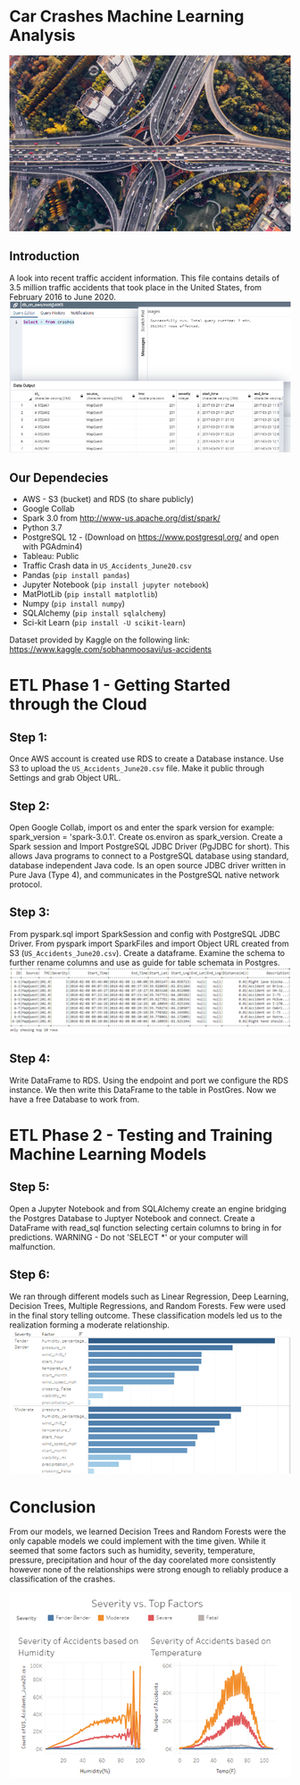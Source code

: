 # Car Crashes Machine Learning Analysis

![](html/static/img/skyview_highway.jpg)

## Introduction

A look into recent traffic accident information. This file contains details of 3.5 million traffic accidents that took place in the United States, from February 2016 to June 2020.\
![](html/static/img/database.png)

## Our Dependecies

- AWS - S3 (bucket) and RDS (to share publicly)
- Google Collab
- Spark 3.0 from http://www-us.apache.org/dist/spark/
- Python 3.7
- PostgreSQL 12 - (Download on https://www.postgresql.org/ and open with PGAdmin4)
- Tableau: Public
- Traffic Crash data in `US_Accidents_June20.csv`
- Pandas (`pip install pandas`)
- Jupyter Notebook (`pip install jupyter notebook`)
- MatPlotLib (`pip install matplotlib`)
- Numpy (`pip install numpy`)
- SQLAlchemy (`pip install sqlalchemy`)
- Sci-kit Learn (`pip install -U scikit-learn`)

Dataset provided by Kaggle on the following link:
https://www.kaggle.com/sobhanmoosavi/us-accidents

# ETL Phase 1 - Getting Started through the Cloud

## Step 1:

Once AWS account is created use RDS to create a Database instance. Use S3 to upload the `US_Accidents_June20.csv` file. Make it public through Settings and grab Object URL.

## Step 2:

Open Google Collab, import os and enter the spark version for example: spark_version = 'spark-3.0.1'. Create os.environ as spark_version. Create a Spark session and Import PostgreSQL JDBC Driver (PgJDBC for short). This allows Java programs to connect to a PostgreSQL database using standard, database independent Java code. Is an open source JDBC driver written in Pure Java (Type 4), and communicates in the PostgreSQL native network protocol.

## Step 3:

From pyspark.sql import SparkSession and config with PostgreSQL JDBC Driver. From pyspark import SparkFiles and import Object URL created from S3 (`US_Accidents_June20.csv`). Create a dataframe. Examine the schema to further rename columns and use as guide for table schemata in Postgres.\
![](html/static/img/dataframe.png)

## Step 4:

Write DataFrame to RDS. Using the endpoint and port we configure the RDS instance. We then write this DataFrame to the table in PostGres. Now we have a free Database to work from.

# ETL Phase 2 - Testing and Training Machine Learning Models

## Step 5:

Open a Jupyter Notebook and from SQLAlchemy create an engine bridging the Postgres Database to Juptyer Notebook and connect. Create a DataFrame with read_sql function selecting certain columns to bring in for predictions. WARNING - Do not 'SELECT \*' or your computer will malfunction.

## Step 6:

We ran through different models such as Linear Regression, Deep Learning, Decision Trees, Multiple Regressions, and Random Forests. Few were used in the final story telling outcome. These classification models led us to the realization forming a moderate relationship.
![](html/static/img/decisiontree.png)

# Conclusion

From our models, we learned Decision Trees and Random Forests were the only capable models we could implement with the time given. While it seemed that some factors such as humidity, severity, temperature, pressure, precipitation and hour of the day coorelated more consistently however none of the relationships were strong enough to reliably produce a classification of the crashes.

![](html/static/img/topfactors.png)
